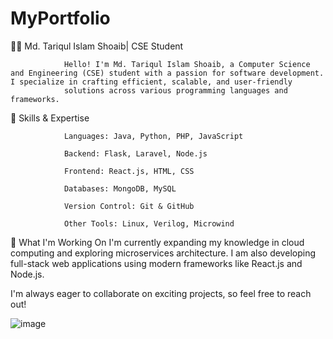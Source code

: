 # MyPortfolio

👨‍💻 Md. Tariqul Islam Shoaib| CSE Student


                Hello! I'm Md. Tariqul Islam Shoaib, a Computer Science and Engineering (CSE) student with a passion for software development. I specialize in crafting efficient, scalable, and user-friendly 
                solutions across various programming languages and frameworks.


🚀 Skills & Expertise

                Languages: Java, Python, PHP, JavaScript

                Backend: Flask, Laravel, Node.js

                Frontend: React.js, HTML, CSS

                Databases: MongoDB, MySQL

                Version Control: Git & GitHub

                Other Tools: Linux, Verilog, Microwind


🌱 What I'm Working On
                I'm currently expanding my knowledge in cloud computing and exploring microservices architecture. I am also developing full-stack web applications using modern frameworks like React.js and Node.js.

I'm always eager to collaborate on exciting projects, so feel free to reach out!

![image](https://github.com/user-attachments/assets/2b793eb2-05c7-4467-869b-559daa0a72ae)

